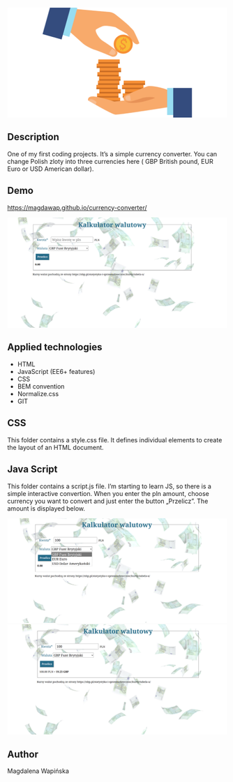![money image](images/changemoney.png)
## Description
One of my first coding projects. It’s a simple currency converter. 
You can change Polish zloty into three currencies here ( GBP British pound, EUR Euro or USD American dollar).

## Demo

https://magdawap.github.io/currency-converter/


![currency converter page print screen](images/currency1.png) 


## Applied technologies
-	HTML
- JavaScript (EE6+ features)
- CSS
- BEM convention
-	Normalize.css
-	GIT

## CSS
This folder contains a style.css file. It defines individual elements to create the layout of an HTML document.

## Java Script
This folder contains a script.js file. I’m starting to learn JS, so there is a simple interactive convertion. When you enter the pln amount, choose currency you want to convert and just enter the button „Przelicz”. The amount is displayed below.

![currency converter page print screen](images/currency2.png) 
![currency converter page print screen](images/currency3.png) 

## Author
Magdalena Wapińska



